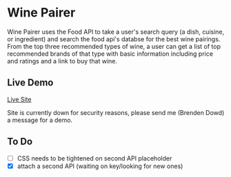 # Wine Pairer

Wine Pairer uses the Food API to take a user's search query (a dish, cuisine, or ingredient) and search the food api's databse for the best wine pairings. From the top three recommended types of wine, a user can get a list of top recommended brands of that type with basic information including price and ratings and a link to buy that wine. 

## Live Demo
[Live Site](https://brendenrdowd.github.io/winePairingAPI/)

Site is currently down for security reasons, please send me (Brenden Dowd) a message for a demo. 

## To Do
- [ ] CSS needs to be tightened on second API placeholder
- [X] attach a second API (waiting on key/looking for new ones)